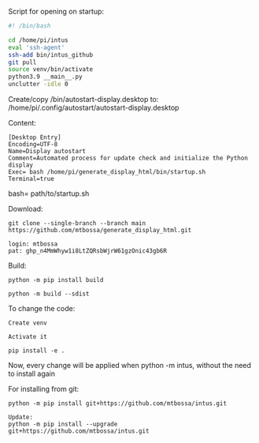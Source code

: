 Script for opening on startup:

```bash
#! /bin/bash

cd /home/pi/intus
eval 'ssh-agent'
ssh-add bin/intus_github
git pull
source venv/bin/activate
python3.9 __main__.py
unclutter -idle 0
```
Create/copy /bin/autostart-display.desktop to:
    /home/pi/.config/autostart/autostart-display.desktop

Content:
```desktop
[Desktop Entry]
Encoding=UTF-8
Name=Display autostart
Comment=Automated process for update check and initialize the Python display
Exec= bash /home/pi/generate_display_html/bin/startup.sh
Terminal=true
```
bash= path/to/startup.sh

Download:
```git
git clone --single-branch --branch main https://github.com/mtbossa/generate_display_html.git

login: mtbossa
pat: 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
```

Build:
```
python -m pip install build

python -m build --sdist
```
To change the code:
```
Create venv

Activate it

pip install -e .
```
Now, every change will be applied
when python -m intus, without the need
to install again

For installing from git:

```
python -m pip install git+https://github.com/mtbossa/intus.git

Update:
python -m pip install --upgrade git+https://github.com/mtbossa/intus.git 
```